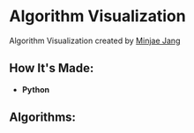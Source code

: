 # Algorithm Visualization
Algorithm Visualization created by [Minjae Jang](https://minjae21.github.io/index.html)

## How It's Made:
- **Python**

## Algorithms: